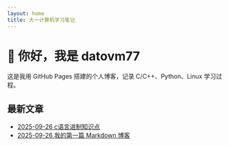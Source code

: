 ```yaml
---
layout: home
title: 大一计算机学习笔记
---
```


# 👋 你好，我是 datovm77  
这是我用 GitHub Pages 搭建的个人博客，记录 C/C++、Python、Linux 学习过程。

## 最新文章
- [2025-09-26 c语言进制知识点](/posts/2025-9-26-c语言进制)
- [2025-09-26 我的第一篇 Markdown 博客](/posts/2025-09-26-hello-world)
